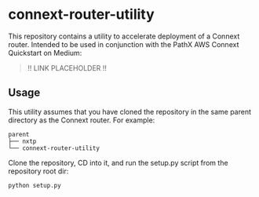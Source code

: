 # connext-router-utility

This repository contains a utility to accelerate deployment of a Connext router. Intended to be used in conjunction with the PathX AWS Connext Quickstart on Medium:

> !! LINK PLACEHOLDER !!

## Usage

This utility assumes that you have cloned the repository in the same parent directory as the Connext router. For example:

```
parent
├── nxtp
└── connext-router-utility
``` 

Clone the repository, CD into it, and run the setup.py script from the repository root dir:

```
python setup.py
```